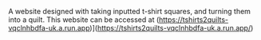 A website designed with taking inputted t-shirt squares, and turning them into a quilt. This website can be accessed at (https://tshirts2quilts-vqclnhbdfa-uk.a.run.app)](https://tshirts2quilts-vqclnhbdfa-uk.a.run.app/)
